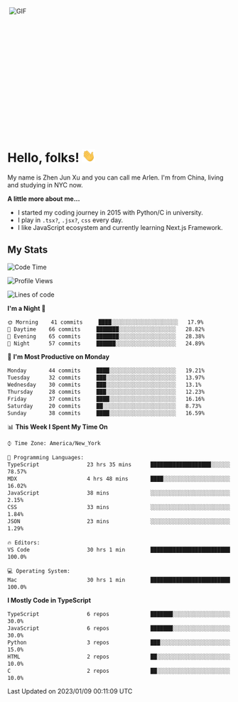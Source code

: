 <img align="right" alt="GIF" src="https://media.giphy.com/media/xUA7bdpLxQhsSQdyog/giphy.gif" width="500" height="320" />

# Hello, folks! <img src="https://raw.githubusercontent.com/arlenxuzj/arlenxuzj/master/assets/wave.gif" width="30px">

My name is Zhen Jun Xu and you can call me Arlen. I'm from China, living and studying in NYC now.

**A little more about me...**

 - I started my coding journey in 2015 with Python/C in university.
 - I play in `.tsx?`, `.jsx?`, `css` every day.
 - I like JavaScript ecosystem and currently learning Next.js Framework.

## My Stats

<!--START_SECTION:waka-->
![Code Time](http://img.shields.io/badge/Code%20Time-2%2C841%20hrs%2025%20mins-blue)

![Profile Views](http://img.shields.io/badge/Profile%20Views-0-blue)

![Lines of code](https://img.shields.io/badge/From%20Hello%20World%20I%27ve%20Written-309%20Thousand%20lines%20of%20code-blue)

**I'm a Night 🦉** 

```text
🌞 Morning    41 commits     ████░░░░░░░░░░░░░░░░░░░░░   17.9% 
🌆 Daytime    66 commits     ███████░░░░░░░░░░░░░░░░░░   28.82% 
🌃 Evening    65 commits     ███████░░░░░░░░░░░░░░░░░░   28.38% 
🌙 Night      57 commits     ██████░░░░░░░░░░░░░░░░░░░   24.89%

```
📅 **I'm Most Productive on Monday** 

```text
Monday       44 commits     ████░░░░░░░░░░░░░░░░░░░░░   19.21% 
Tuesday      32 commits     ███░░░░░░░░░░░░░░░░░░░░░░   13.97% 
Wednesday    30 commits     ███░░░░░░░░░░░░░░░░░░░░░░   13.1% 
Thursday     28 commits     ███░░░░░░░░░░░░░░░░░░░░░░   12.23% 
Friday       37 commits     ████░░░░░░░░░░░░░░░░░░░░░   16.16% 
Saturday     20 commits     ██░░░░░░░░░░░░░░░░░░░░░░░   8.73% 
Sunday       38 commits     ████░░░░░░░░░░░░░░░░░░░░░   16.59%

```


📊 **This Week I Spent My Time On** 

```text
⌚︎ Time Zone: America/New_York

💬 Programming Languages: 
TypeScript               23 hrs 35 mins      ███████████████████░░░░░░   78.57% 
MDX                      4 hrs 48 mins       ████░░░░░░░░░░░░░░░░░░░░░   16.02% 
JavaScript               38 mins             ░░░░░░░░░░░░░░░░░░░░░░░░░   2.15% 
CSS                      33 mins             ░░░░░░░░░░░░░░░░░░░░░░░░░   1.84% 
JSON                     23 mins             ░░░░░░░░░░░░░░░░░░░░░░░░░   1.29%

🔥 Editors: 
VS Code                  30 hrs 1 min        █████████████████████████   100.0%

💻 Operating System: 
Mac                      30 hrs 1 min        █████████████████████████   100.0%

```

**I Mostly Code in TypeScript** 

```text
TypeScript               6 repos             ███████░░░░░░░░░░░░░░░░░░   30.0% 
JavaScript               6 repos             ███████░░░░░░░░░░░░░░░░░░   30.0% 
Python                   3 repos             ███░░░░░░░░░░░░░░░░░░░░░░   15.0% 
HTML                     2 repos             ██░░░░░░░░░░░░░░░░░░░░░░░   10.0% 
C                        2 repos             ██░░░░░░░░░░░░░░░░░░░░░░░   10.0%

```



 Last Updated on 2023/01/09 00:11:09 UTC
<!--END_SECTION:waka-->
